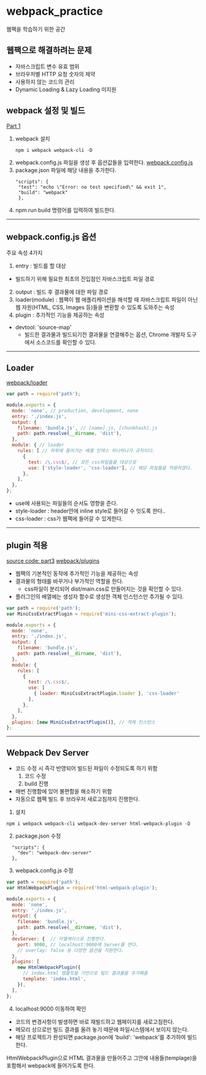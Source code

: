 # webpack_practice
웹팩을 학습하기 위한 공간

## 웹팩으로 해결하려는 문제
- 자바스크립트 변수 유효 범위
- 브라우저별 HTTP 요청 숫자의 제약
- 사용하지 않는 코드의 관리
- Dynamic Loading & Lazy Loading 미지원

## webpack 설정 및 빌드
[Part 1](https://github.com/FDongFDong/webpack_practice/tree/main/part1)

1. webpack 설치
    ```
    npm i webpack webpack-cli -D
    ``` 
2. webpack.config.js 파일을 생성 후 옵션값들을 입력한다.
   [webpack.config.js]()
3. package.json 파일에 해당 내용을 추가한다.
   ```
   "scripts": {
    "test": "echo \"Error: no test specified\" && exit 1",
    "build": "webpack"
    },
   ```
4. npm run build 명령어를 입력하여 빌드한다.
___

## webpack.config.js 옵션

주요 속성 4가지

1. entry : 빌드를 할 대상
  - 빌드하기 위해 필요한 최초의 진입점인 자바스크립트 파일 경로
2. output : 빌드 후 결과물에 대한 파일 경로
3. loader(module) : 웹팩이 웹 애플리케이션을 해석할 때 자바스크립트 파일이 아닌 웹 자원(HTML, CSS, Images 등)들을 변환할 수 있도록 도와주는 속성
4. plugin : 추가적인 기능을 제공하는 속성

- devtool: 'source-map'
  - 빌드한 결과물과 빌드되기전 결과물을 연결해주는 옵션, Chrome 개발자 도구에서 소스코드를 확인할 수 있다.

___

## Loader
[webpack/loader](https://webpack.js.org/loaders/)

```javascript
var path = require('path');

module.exports = {
  mode: 'none', // production, development, none
  entry: './index.js',
  output: {
    filename: 'bundle.js', // [name].js, [chunkhash].js
    path: path.resolve(__dirname, 'dist'),
  },
  module: { // loader
    rules: [ // 하위에 들어가는 배열 인덱스 하나하나가 규칙이다.
      {
        test: /\.css$/, // 모든 css파일들을 대상으로
        use: ['style-loader', 'css-loader'], // 해당 파일들을 적용하겠다.
      },
    ],
  },
};

```

- use에 사용되는 파일들의 순서도 영향을 준다.
- style-loader : header안에 inline style로 들어갈 수 잇도록 한다..
- css-loader : css가 웹팩에 들어갈 수 있게한다.

___

## plugin 적용
[source code: part3](https://github.com/FdongFdong/webpack_practice/tree/main/part3)
[webpack/plugins](https://webpack.js.org/plugins/)

- 웹팩의 기본적인 동작에 추가적인 기능을 제공하는 속성
- 결과물의 형태를 바꾸거나 부가적인 역할을 한다.
  - css파일이 분리되어 dist/main.css로 만들어지는 것을 확인할 수 있다.
- 플러그인의 배열에는 생성자 함수로 생성한 객체 인스턴스만 추가될 수 있다.


```javascript
var path = require('path');
var MiniCssExtractPlugin = require('mini-css-extract-plugin');

module.exports = {
  mode: 'none',
  entry: './index.js',
  output: {
    filename: 'bundle.js',
    path: path.resolve(__dirname, 'dist'),
  },
  module: {
    rules: [
      {
        test: /\.css$/,
        use: [
          { loader: MiniCssExtractPlugin.loader }, 'css-loader'
        ],
      },
    ],
  },
  plugins: [new MiniCssExtractPlugin()], // 객체 인스턴스
};

```
___


## Webpack Dev Server

- 코드 수정 시 즉각 반영되어 빌드된 파일이 수정되도록 하기 위함
  1. 코드 수정
  2. build 진행
- 매번 진행함에 있어 불편함을 해소하기 위함
- 자동으로 웹팩 빌드 후 브라우저 새로고침까지 진행한다.


1. 설치
```shell
npm i webpack webpack-cli webpack-dev-server html-webpack-plugin -D
```
2. package.json 수정
```
  "scripts": {
    "dev": "webpack-dev-server"
  },
```

3. webpack.config.js 수정
```javascript
var path = require('path');
var HtmlWebpackPlugin = require('html-webpack-plugin'); 

module.exports = {
  mode: 'none',
  entry: './index.js',
  output: {
    filename: 'bundle.js',
    path: path.resolve(__dirname, 'dist'),
  },
  devServer: {  // 카멜케이스로 진행한다.
    port: 9000, // localhost:9000에 Server를 연다.
    // overlay: false 등 다양한 옵션을 지원한다. 
  },
  plugins: [
    new HtmlWebpackPlugin({ 
      // index.html 템플릿을 기반으로 빌드 결과물을 추가해줌
      template: 'index.html',
    }),
  ],
};
 ```
4. localhost:9000 이동하여 확인
  


- 코드의 변경사항이 발생하면 바로 재빌드하고 웹페이지를 새로고침한다.
- 메모리 상으로만 빌드 결과를 올려 놓기 때문에 파일시스템에서 보이지 않는다.
- 해당 프로젝트가 완성되면 package.json에 'build': 'webpack'를 추가하여 빌드한다.

HtmlWebpackPlugin으로 HTML 결과물을 만들어주고 그안에 내용들(templage)을 포함해서 webpack에 들어가도록 한다.
